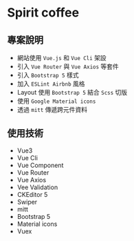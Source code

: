 # Spirit coffee

## 專案說明

- 網站使用 `Vue.js` 和 `Vue Cli` 架設
- 引入 `Vue Router` 與 `Vue Axios` 等套件
- 引入 `Bootstrap 5` 樣式
- 加入 `ESLint Airbnb` 風格
- Layout 使用 `Bootstrap 5` 結合 `Scss` 切版
- 使用 `Google Material icons`
- 透過 `mitt` 傳遞跨元件資料

## 使用技術

- Vue3
- Vue Cli
- Vue Component
- Vue Router
- Vue Axios
- Vee Validation
- CKEditor 5
- Swiper
- mitt
- Bootstrap 5
- Material icons
- Vuex